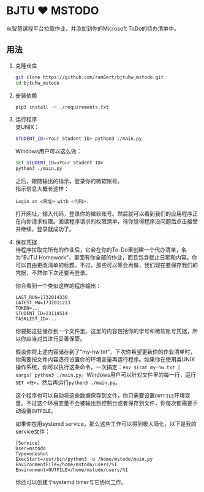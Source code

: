 # BJTU ♥ MSTODO

从智慧课程平台拉取作业，并添加到你的Microsoft ToDo的待办清单中。

## 用法

1. 克隆仓库
    ```sh
    git clone https://github.com/ram6ert/bjtuhw_mstodo.git
    cd bjtuhw_mstodo
    ```

2. 安装依赖
    ```sh
    pip3 install -r ./requirements.txt
    ```

3. 运行程序  
    类UNIX：  
    ```sh
    STUDENT_ID=<Your Student ID> python3 ./main.py
    ```

    Windows用户可以这么做：
    ```cmd
    SET STUDENT_ID=<Your Student ID>
    python3 ./main.py
    ```


    之后，跟随输出的指示，登录你的微软账号。  
    指示信息大概长这样：  

    ```
    Login at <网址> with <代码>.
    ```

    打开网址，输入代码，登录你的微软账号。然后就可以看到我们的应用程序正在向你请求权限。阅读程序请求的权限清单，待你觉得程序没问题后点击接受并继续，登录就成功了。  

4. 保存凭据  
    待程序拉取完所有的作业后，它会在你的To-Do里创建一个代办清单，名为“BJTU Homework”，里面有你全部的作业，而且包含截止日期和内容。你可以自由更改清单的标题。不过，那些可以等会再做，我们现在要保存我们的凭据，不然你下次还要再登录。  

    你会看到一个类似这样的程序输出：  
    ```env
    LAST_RUN=1732014330
    LATEST_HW=1732011223
    TOKEN=...
    STUDENT_ID=23114514
    TASKLIST_ID=...
    ```

    你要把这些储存到一个文件里。这里的内容包括你的学号和微软账号凭据，所以你应当对其进行妥善保管。  

    假设你将上述内容储存到了“my-hw.txt”，下次你希望更新你的作业清单时，你需要按文件内容逐行设置你的环境变量再运行程序。如果你在使用类UNIX操作系统，你可以执行这条命令，一次搞定：`env $(cat my-hw.txt | xargs) python3 ./main.py`。Windows用户可以针对文件里的每一行，运行`SET <行>`，然后再运行`python3 ./main.py`。  

    这个程序也可以自动将这些数据保存到文件，你只需要设置`OUTFILE`环境变量。不过这个环境变量不会被输出到控制台或者保存到文件，你每次都需要手动设置`OUTFILE`。

    如果你在用systemd service，那么这些工作可以得到极大简化，以下是我的service文件：  
    ```systemd-service
    [Service]
    User=mstodo
    Type=oneshot
    ExecStart=/usr/bin/python3 -u /home/mstodo/main.py
    EnvironmentFile=/home/mstodo/users/%I
    Environment=OUTFILE=/home/mstodo/users/%I
    ```
    你还可以创建个systemd timer与它协同工作。
